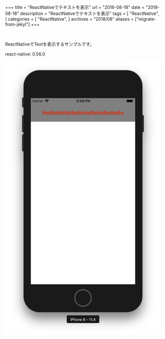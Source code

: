 +++
title = "ReactNativeでテキストを表示"
url = "2018-08-18"
date = "2018-08-18"
description = "ReactNativeでテキストを表示"
tags = [
    "ReactNative",
]
categories = [
    "ReactNative",
]
archives = "2018/08"
aliases = ["migrate-from-jekyl"]
+++

<br>

ReactNativeでTextを表示するサンプルです。  

react-native: 0.56.0  

![alt](1.png)

<script src="https://gist.github.com/O-Junpei/cad48a18e45c8db30276144fb18bed52.js"></script>
